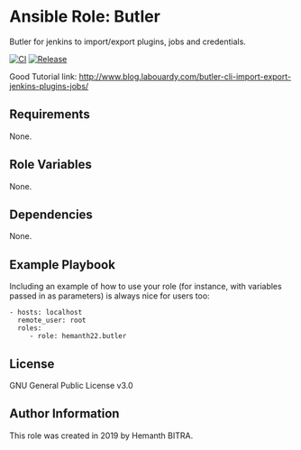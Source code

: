 Ansible Role: Butler
====================

Butler for jenkins to import/export plugins, jobs and credentials.

[![CI](https://github.com/hemanth22/ansible-role-butler/actions/workflows/CI.yml/badge.svg)](https://github.com/hemanth22/ansible-role-butler/actions/workflows/CI.yml) [![Release](https://github.com/hemanth22/ansible-role-butler/actions/workflows/release.yml/badge.svg)](https://github.com/hemanth22/ansible-role-butler/actions/workflows/release.yml)

Good Tutorial link: http://www.blog.labouardy.com/butler-cli-import-export-jenkins-plugins-jobs/

Requirements
------------

None.

Role Variables
--------------

None.

Dependencies
------------

None.

Example Playbook
----------------

Including an example of how to use your role (for instance, with variables passed in as parameters) is always nice for users too:

    - hosts: localhost
      remote_user: root
      roles:
         - role: hemanth22.butler

License
-------

GNU General Public License v3.0

Author Information
------------------

This role was created in 2019 by Hemanth BITRA.
